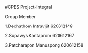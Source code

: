 #CPES Project-Integral

Group Member

1.Dechathorn Intravijit 620612148

2.Supawys Kantaprom 620612167

3.Patcharapon Manuspong 620612158
